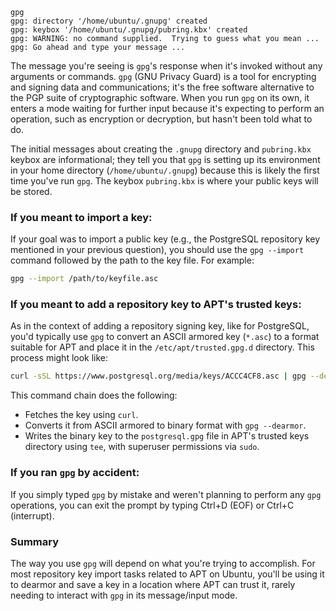 ```
gpg
gpg: directory '/home/ubuntu/.gnupg' created
gpg: keybox '/home/ubuntu/.gnupg/pubring.kbx' created
gpg: WARNING: no command supplied.  Trying to guess what you mean ...
gpg: Go ahead and type your message ...
```

The message you're seeing is `gpg`'s response when it's invoked without any arguments or commands. `gpg` (GNU Privacy Guard) is a tool for encrypting and signing data and communications; it's the free software alternative to the PGP suite of cryptographic software. When you run `gpg` on its own, it enters a mode waiting for further input because it's expecting to perform an operation, such as encryption or decryption, but hasn't been told what to do.

The initial messages about creating the `.gnupg` directory and `pubring.kbx` keybox are informational; they tell you that `gpg` is setting up its environment in your home directory (`/home/ubuntu/.gnupg`) because this is likely the first time you've run `gpg`. The keybox `pubring.kbx` is where your public keys will be stored.

### If you meant to import a key:

If your goal was to import a public key (e.g., the PostgreSQL repository key mentioned in your previous question), you should use the `gpg --import` command followed by the path to the key file. For example:

```bash
gpg --import /path/to/keyfile.asc
```

### If you meant to add a repository key to APT's trusted keys:

As in the context of adding a repository signing key, like for PostgreSQL, you'd typically use `gpg` to convert an ASCII armored key (`*.asc`) to a format suitable for APT and place it in the `/etc/apt/trusted.gpg.d` directory. This process might look like:

```bash
curl -sSL https://www.postgresql.org/media/keys/ACCC4CF8.asc | gpg --dearmor | sudo tee /etc/apt/trusted.gpg.d/postgresql.gpg > /dev/null
```

This command chain does the following:
- Fetches the key using `curl`.
- Converts it from ASCII armored to binary format with `gpg --dearmor`.
- Writes the binary key to the `postgresql.gpg` file in APT's trusted keys directory using `tee`, with superuser permissions via `sudo`.

### If you ran `gpg` by accident:

If you simply typed `gpg` by mistake and weren't planning to perform any `gpg` operations, you can exit the prompt by typing Ctrl+D (EOF) or Ctrl+C (interrupt).

### Summary

The way you use `gpg` will depend on what you're trying to accomplish. For most repository key import tasks related to APT on Ubuntu, you'll be using it to dearmor and save a key in a location where APT can trust it, rarely needing to interact with `gpg` in its message/input mode.

